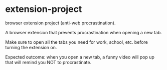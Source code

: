 # extension-project
browser extension project (anti-web procrastination).

A browser extension that prevents procrastination when opening a new tab.

Make sure to open all the tabs you need for work, school, etc. before turning the extension on. 


Expected outcome: when you open a new tab, a funny video will pop up that will remind you NOT to procrastinate.

